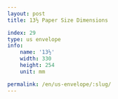 ```yaml
---
layout: post
title: 13½ Paper Size Dimensions

index: 29
type: us envelope
info:
    name: '13½'
    width: 330
    height: 254
    unit: mm

permalink: /en/us-envelope/:slug/
---
```



